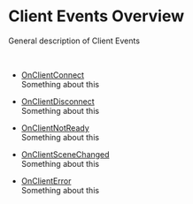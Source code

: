 # Client Events Overview

General description of Client Events

 

-   [OnClientConnect](OnClientConnect.md)  
    Something about this

-   [OnClientDisconnect](OnClientDisconnect.md)  
    Something about this

-   [OnClientNotReady](OnClientNotReady.md)  
    Something about this

-   [OnClientSceneChanged](OnClientSceneChanged.md)  
    Something about this

-   [OnClientError](OnClientError.md)  
    Something about this
